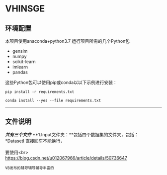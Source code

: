 # VHINSGE

## 环境配置

本项目使用anaconda+python3.7
运行项目所需的几个Python包<br>

* gensim<br>
* numpy<br>
* scikit-learn<br>
* imlearn<br>
* pandas<br>

这些Python包可以使用pip或conda以以下示例进行安装：<br>
```
pip install -r requirements.txt
```
```
conda install --yes --file requirements.txt
```

***
## 文件说明
***共有三个文件***
**1.Input文件夹：**包括四个数据集的文件夹，包括：<br>
*DatasetⅠ
直接回车不能换行，<br>  
要使用\<br> <br>
https://blog.csdn.net/u012067966/article/details/50736647
  
    VB发布的辅导辅导辅导丰富的  
